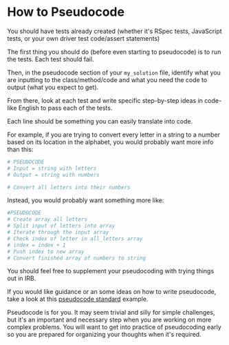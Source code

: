 # How to Pseudocode

You should have tests already created (whether it's RSpec tests, JavaScript tests, or your own driver test code/assert statements)

The first thing you should do (before even starting to pseudocode) is to run the tests. Each test should fail. 

Then, in the pseudocode section of your `my_solution` file, identify what you are inputting to the class/method/code and what you need the code to output (what you expect to get).

From there, look at each test and write specific step-by-step ideas in code-like English to pass each of the tests. 

Each line should be something you can easily translate into code.

For example, if you are trying to convert every letter in a string to a number based on its location in the alphabet, you would probably want more info than this:

```ruby
# PSEUDOCODE
# Input = string with letters
# Output = string with numbers

# Convert all letters into their numbers
```

Instead, you would probably want something more like:

```ruby
#PSEUDOCODE
# Create array all letters
# Split input of letters into array
# Iterate through the input array 
# Check index of letter in all_letters array
# index = index + 1
# Push index to new array
# Convert finished array of numbers to string
```

You should feel free to supplement your pseudocoding with trying things out in IRB.

If you would like guidance or an some ideas on how to write pseudocode, take a look at this [pseudocode standard](http://users.csc.calpoly.edu/~jdalbey/SWE/pdl_std.html) example.

Pseudocode is for you. It may seem trivial and silly  for simple challenges, but it's an important and necessary step when you are working on more complex problems. You will want to get into practice of pseudocoding early so you are prepared for organizing your thoughts when it's required. 

